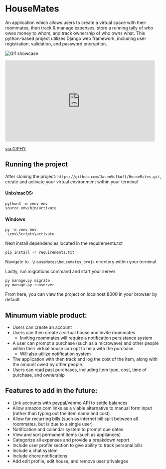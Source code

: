 # HouseMates
An application which allows users to create a virtual space with their roommates, then track &amp; manage expenses, store a running tally of who owes money to whom, and track ownership of who owns what. This python-based project utilizes Django web framework, including user registration, validation, and password encryption. 

![Gif showcase](https://media.giphy.com/media/WJP37LPAB0nhDzYjcs/giphy.gif)

<iframe src="https://giphy.com/embed/WJP37LPAB0nhDzYjcs" width="480" height="260" frameBorder="0" class="giphy-embed" allowFullScreen></iframe><p><a href="https://giphy.com/gifs/WJP37LPAB0nhDzYjcs">via GIPHY</a></p>

## Running the project

After cloning the project: `https://github.com/JasonVolkoff/HouseMates.git`, create and activate your virtual environment within your terminal
#### Unix/macOS:
```
python3 -m venv env
source env/bin/activate
```
#### Windows
```
py -m venv env
.\env\Scripts\activate
```
Next install dependencies located in the requirements.txt

`pip install -r requirements.txt`

Navigate to `.\HouseMates\housemates_proj\` directory within your terminal.

Lastly, run migrations command and start your server
```
py manage.py migrate
py manage.py runserver
```
From here, you can view the project on localhost:8000 in your browser by default

## **Minumum viable product:**
- Users can create an account
- Users can then create a virtual house and invite roommates
    - Inviting roommates will require a notification persistance system
- A user can prompt a purchase (such as a microwave) and other people within their virtual house can opt to help with the purchase.
    - Will also utilize notification system
- The application with then track and log the cost of the item, along with the amount owed by other people.
- Users can read past purchases, including item type, cost, time of purchase, and ownership


## **Features to add in the future:**
- Link accounts with paypal/venmo API to settle balances
- Allow amazon.com links as a viable alternative to manual form input (rather than typing out the item name and cost)
- Allow for recurring bills (such as internet bill split between all roommates, but is due to a single user)
- Notification and calandar system to prompt due dates
- View and sort permanent items (such as appliances)
- Categorize all expenses and provide a breakdown report
- Include user profile section to give ability to track personal bills
- Include a chat system
- Include chore notifications
- Add edit profile, edit house, and remove user privaleges 

